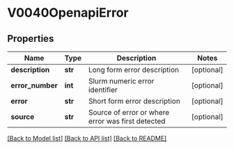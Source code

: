 # V0040OpenapiError

## Properties
Name | Type | Description | Notes
------------ | ------------- | ------------- | -------------
**description** | **str** | Long form error description | [optional] 
**error_number** | **int** | Slurm numeric error identifier | [optional] 
**error** | **str** | Short form error description | [optional] 
**source** | **str** | Source of error or where error was first detected | [optional] 

[[Back to Model list]](../README.md#documentation-for-models) [[Back to API list]](../README.md#documentation-for-api-endpoints) [[Back to README]](../README.md)


